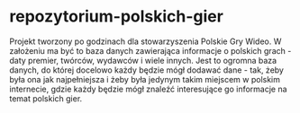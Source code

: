 # repozytorium-polskich-gier
Projekt tworzony po godzinach dla stowarzyszenia Polskie Gry Wideo.
W założeniu ma być to baza danych zawierająca informacje o polskich grach - daty premier, twórców, wydawców i wiele innych. Jest to ogromna baza danych, do której docelowo każdy będzie mógł dodawać dane - tak, żeby była ona jak najpełniejsza i żeby była jedynym takim miejscem w polskim internecie, gdzie każdy będzie mógł znaleźć interesujące go informacje na temat polskich gier.
